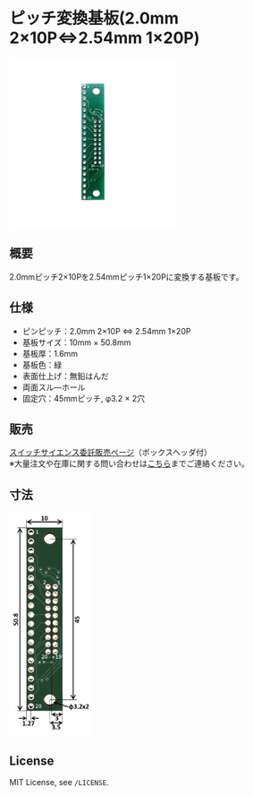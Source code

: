 # ピッチ変換基板(2.0mm 2×10P⇔2.54mm 1×20P)

<img src="/img/ProductImage.jpg" width="300px">

## 概要
2.0mmピッチ2×10Pを2.54mmピッチ1×20Pに変換する基板です。

## 仕様
- ピンピッチ：2.0mm 2×10P ⇔ 2.54mm 1×20P
- 基板サイズ：10mm × 50.8mm
- 基板厚：1.6mm
- 基板色：緑
- 表面仕上げ：無鉛はんだ
- 両面スル―ホール
- 固定穴：45mmピッチ, φ3.2 × 2穴

## 販売  
[スイッチサイエンス委託販売ページ](https://www.switch-science.com/catalog/6587/)（ボックスヘッダ付）  
※大量注文や在庫に関する問い合わせは[こちら](mailto:info.y2kb@gmail.com)までご連絡ください。  

## 寸法
<img src="/img/dimension.png" width="150px">

## License
MIT License, see `/LICENSE`.
